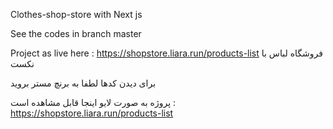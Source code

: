 Clothes-shop-store with Next js  

See the codes in branch master

Project as live here : https://shopstore.liara.run/products-list
فروشگاه لباس با نکست 

برای دیدن کدها لطفا به برنچ مستر بروید 

پروژه به صورت لایو اینجا قابل مشاهده است :  https://shopstore.liara.run/products-list
